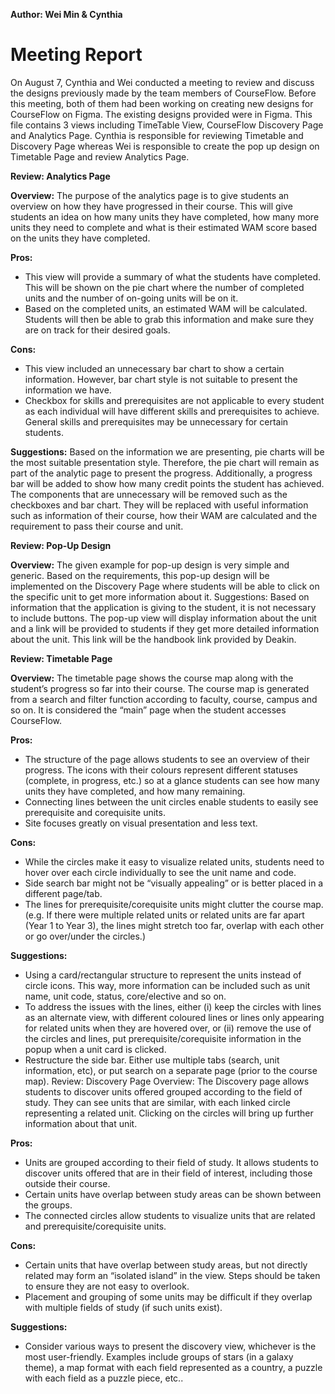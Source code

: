 **Author: Wei Min & Cynthia**

# Meeting Report
On August 7, Cynthia and Wei conducted a meeting to review and discuss the designs
previously made by the team members of CourseFlow. Before this meeting, both of them had
been working on creating new designs for CourseFlow on Figma.
The existing designs provided were in Figma. This file contains 3 views including TimeTable
View, CourseFlow Discovery Page and Analytics Page. Cynthia is responsible for reviewing
Timetable and Discovery Page whereas Wei is responsible to create the pop up design on
Timetable Page and review Analytics Page.

**Review: Analytics Page**

**Overview:** The purpose of the analytics page is to give students an overview on how they have
progressed in their course. This will give students an idea on how many units they have
completed, how many more units they need to complete and what is their estimated WAM score
based on the units they have completed.

**Pros:**
- This view will provide a summary of what the students have completed. This will be
shown on the pie chart where the number of completed units and the number of
on-going units will be on it.
- Based on the completed units, an estimated WAM will be calculated. Students will then
be able to grab this information and make sure they are on track for their desired goals.

**Cons:**
- This view included an unnecessary bar chart to show a certain information. However, bar
chart style is not suitable to present the information we have.
- Checkbox for skills and prerequisites are not applicable to every student as each
individual will have different skills and prerequisites to achieve. General skills and
prerequisites may be unnecessary for certain students.

**Suggestions:** Based on the information we are presenting, pie charts will be the most suitable
presentation style. Therefore, the pie chart will remain as part of the analytic page to present the
progress. Additionally, a progress bar will be added to show how many credit points the student
has achieved. The components that are unnecessary will be removed such as the checkboxes
and bar chart. They will be replaced with useful information such as information of their course,
how their WAM are calculated and the requirement to pass their course and unit.

**Review: Pop-Up Design**

**Overview:** The given example for pop-up design is very simple and generic. Based on the
requirements, this pop-up design will be implemented on the Discovery Page where students
will be able to click on the specific unit to get more information about it.
Suggestions: Based on information that the application is giving to the student, it is not
necessary to include buttons. The pop-up view will display information about the unit and a link
will be provided to students if they get more detailed information about the unit. This link will be
the handbook link provided by Deakin.

**Review: Timetable Page**

**Overview:** The timetable page shows the course map along with the student’s progress so far
into their course. The course map is generated from a search and filter function according to
faculty, course, campus and so on. It is considered the “main” page when the student accesses
CourseFlow.

**Pros:**
- The structure of the page allows students to see an overview of their progress. The icons
with their colours represent different statuses (complete, in progress, etc.) so at a glance
students can see how many units they have completed, and how many remaining.
- Connecting lines between the unit circles enable students to easily see prerequisite and
corequisite units.
- Site focuses greatly on visual presentation and less text.

**Cons:**
- While the circles make it easy to visualize related units, students need to hover over
each circle individually to see the unit name and code.
- Side search bar might not be “visually appealing” or is better placed in a different
page/tab.
- The lines for prerequisite/corequisite units might clutter the course map. (e.g. If there
were multiple related units or related units are far apart (Year 1 to Year 3), the lines might
stretch too far, overlap with each other or go over/under the circles.)

**Suggestions:**
- Using a card/rectangular structure to represent the units instead of circle icons. This way,
more information can be included such as unit name, unit code, status, core/elective and
so on.
- To address the issues with the lines, either (i) keep the circles with lines as an alternate
view, with different coloured lines or lines only appearing for related units when they are
hovered over, or (ii) remove the use of the circles and lines, put prerequisite/corequisite
information in the popup when a unit card is clicked.
- Restructure the side bar. Either use multiple tabs (search, unit information, etc), or put
search on a separate page (prior to the course map).
Review: Discovery Page
Overview: The Discovery page allows students to discover units offered grouped according to
the field of study. They can see units that are similar, with each linked circle representing a
related unit. Clicking on the circles will bring up further information about that unit.

**Pros:**
- Units are grouped according to their field of study. It allows students to discover units
offered that are in their field of interest, including those outside their course.
- Certain units have overlap between study areas can be shown between the groups.
- The connected circles allow students to visualize units that are related and
prerequisite/corequisite units.

**Cons:**
-  Certain units that have overlap between study areas, but not directly related may form an
“isolated island” in the view. Steps should be taken to ensure they are not easy to
overlook.
- Placement and grouping of some units may be difficult if they overlap with multiple fields
of study (if such units exist).

**Suggestions:**
- Consider various ways to present the discovery view, whichever is the most
user-friendly. Examples include groups of stars (in a galaxy theme), a map format with
each field represented as a country, a puzzle with each field as a puzzle piece, etc..
